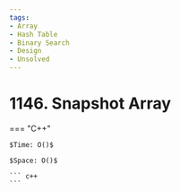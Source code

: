 ```yaml
---
tags:
- Array
- Hash Table
- Binary Search
- Design
- Unsolved
---
```



# 1146. Snapshot Array

=== "C++"

    $Time: O()$

    $Space: O()$

    ``` c++
    ```